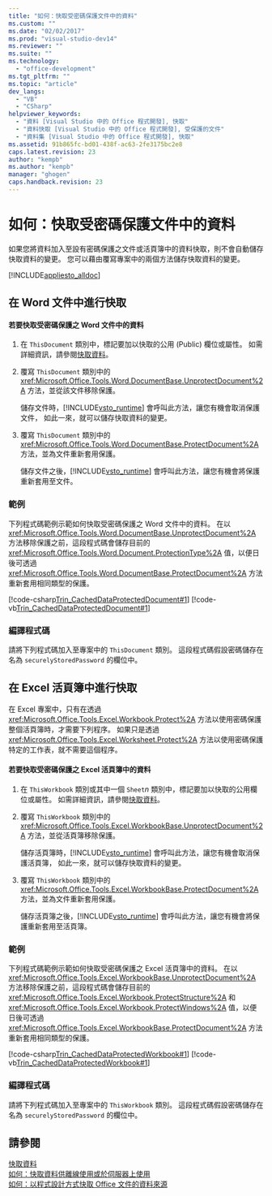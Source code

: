 ```yaml
---
title: "如何：快取受密碼保護文件中的資料"
ms.custom: ""
ms.date: "02/02/2017"
ms.prod: "visual-studio-dev14"
ms.reviewer: ""
ms.suite: ""
ms.technology: 
  - "office-development"
ms.tgt_pltfrm: ""
ms.topic: "article"
dev_langs: 
  - "VB"
  - "CSharp"
helpviewer_keywords: 
  - "資料 [Visual Studio 中的 Office 程式開發], 快取"
  - "資料快取 [Visual Studio 中的 Office 程式開發], 受保護的文件"
  - "資料集 [Visual Studio 中的 Office 程式開發], 快取"
ms.assetid: 91b865fc-bd01-438f-ac63-2fe3175bc2e8
caps.latest.revision: 23
author: "kempb"
ms.author: "kempb"
manager: "ghogen"
caps.handback.revision: 23
---
```

# 如何：快取受密碼保護文件中的資料
  如果您將資料加入至設有密碼保護之文件或活頁簿中的資料快取，則不會自動儲存快取資料的變更。  您可以藉由覆寫專案中的兩個方法儲存快取資料的變更。  
  
 [!INCLUDE[appliesto_alldoc](../vsto/includes/appliesto-alldoc-md.md)]  
  
## 在 Word 文件中進行快取  
  
#### 若要快取受密碼保護之 Word 文件中的資料  
  
1.  在 `ThisDocument` 類別中，標記要加以快取的公用 \(Public\) 欄位或屬性。  如需詳細資訊，請參閱[快取資料](../vsto/caching-data.md)。  
  
2.  覆寫 `ThisDocument` 類別中的 <xref:Microsoft.Office.Tools.Word.DocumentBase.UnprotectDocument%2A> 方法，並從該文件移除保護。  
  
     儲存文件時，[!INCLUDE[vsto_runtime](../vsto/includes/vsto-runtime-md.md)] 會呼叫此方法，讓您有機會取消保護文件，  如此一來，就可以儲存快取資料的變更。  
  
3.  覆寫 `ThisDocument` 類別中的 <xref:Microsoft.Office.Tools.Word.DocumentBase.ProtectDocument%2A> 方法，並為文件重新套用保護。  
  
     儲存文件之後，[!INCLUDE[vsto_runtime](../vsto/includes/vsto-runtime-md.md)] 會呼叫此方法，讓您有機會將保護重新套用至文件。  
  
### 範例  
 下列程式碼範例示範如何快取受密碼保護之 Word 文件中的資料。  在以 <xref:Microsoft.Office.Tools.Word.DocumentBase.UnprotectDocument%2A> 方法移除保護之前，這段程式碼會儲存目前的 <xref:Microsoft.Office.Tools.Word.Document.ProtectionType%2A> 值，以便日後可透過 <xref:Microsoft.Office.Tools.Word.DocumentBase.ProtectDocument%2A> 方法重新套用相同類型的保護。  
  
 [!code-csharp[Trin_CachedDataProtectedDocument#1](../snippets/csharp/VS_Snippets_OfficeSP/Trin_CachedDataProtectedDocument/CS/ThisDocument.cs#1)]
 [!code-vb[Trin_CachedDataProtectedDocument#1](../snippets/visualbasic/VS_Snippets_OfficeSP/Trin_CachedDataProtectedDocument/VB/ThisDocument.vb#1)]  
  
### 編譯程式碼  
 請將下列程式碼加入至專案中的 `ThisDocument` 類別。  這段程式碼假設密碼儲存在名為 `securelyStoredPassword` 的欄位中。  
  
## 在 Excel 活頁簿中進行快取  
 在 Excel 專案中，只有在透過 <xref:Microsoft.Office.Tools.Excel.Workbook.Protect%2A> 方法以使用密碼保護整個活頁簿時，才需要下列程序。  如果只是透過 <xref:Microsoft.Office.Tools.Excel.Worksheet.Protect%2A> 方法以使用密碼保護特定的工作表，就不需要這個程序。  
  
#### 若要快取受密碼保護之 Excel 活頁簿中的資料  
  
1.  在 `ThisWorkbook` 類別或其中一個 `Sheet`*n* 類別中，標記要加以快取的公用欄位或屬性。  如需詳細資訊，請參閱[快取資料](../vsto/caching-data.md)。  
  
2.  覆寫 `ThisWorkbook` 類別中的 <xref:Microsoft.Office.Tools.Excel.WorkbookBase.UnprotectDocument%2A> 方法，並從活頁簿移除保護。  
  
     儲存活頁簿時，[!INCLUDE[vsto_runtime](../vsto/includes/vsto-runtime-md.md)] 會呼叫此方法，讓您有機會取消保護活頁簿，  如此一來，就可以儲存快取資料的變更。  
  
3.  覆寫 `ThisWorkbook` 類別中的 <xref:Microsoft.Office.Tools.Excel.WorkbookBase.ProtectDocument%2A> 方法，並為文件重新套用保護。  
  
     儲存活頁簿之後，[!INCLUDE[vsto_runtime](../vsto/includes/vsto-runtime-md.md)] 會呼叫此方法，讓您有機會將保護重新套用至活頁簿。  
  
### 範例  
 下列程式碼範例示範如何快取受密碼保護之 Excel 活頁簿中的資料。  在以 <xref:Microsoft.Office.Tools.Excel.WorkbookBase.UnprotectDocument%2A> 方法移除保護之前，這段程式碼會儲存目前的 <xref:Microsoft.Office.Tools.Excel.Workbook.ProtectStructure%2A> 和 <xref:Microsoft.Office.Tools.Excel.Workbook.ProtectWindows%2A> 值，以便日後可透過 <xref:Microsoft.Office.Tools.Excel.WorkbookBase.ProtectDocument%2A> 方法重新套用相同類型的保護。  
  
 [!code-csharp[Trin_CachedDataProtectedWorkbook#1](../snippets/csharp/VS_Snippets_OfficeSP/Trin_CachedDataProtectedWorkbook/CS/ThisWorkbook.cs#1)]
 [!code-vb[Trin_CachedDataProtectedWorkbook#1](../snippets/visualbasic/VS_Snippets_OfficeSP/Trin_CachedDataProtectedWorkbook/VB/ThisWorkbook.vb#1)]  
  
### 編譯程式碼  
 請將下列程式碼加入至專案中的 `ThisWorkbook` 類別。  這段程式碼假設密碼儲存在名為 `securelyStoredPassword` 的欄位中。  
  
## 請參閱  
 [快取資料](../vsto/caching-data.md)   
 [如何：快取資料供離線使用或於伺服器上使用](../vsto/how-to-cache-data-for-use-offline-or-on-a-server.md)   
 [如何：以程式設計方式快取 Office 文件的資料來源](../vsto/how-to-programmatically-cache-a-data-source-in-an-office-document.md)  
  
  